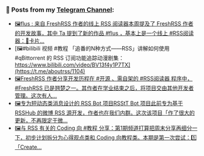 ### 📰 Posts from my [Telegram Channel](https://t.me/s/aboutrss):
<!-- BLOG-POST-LIST:START -->
- [🖼flus : 来自 FreshRSS 作者的线上 RSS 阅读器本周提及了 FreshRSS 作者的开发故事，其中 Ta 提到了新的作品 #flus ，基本上是一个线上 #RSS阅读器：🔸卡片...](https://t.me/aboutrss/1106)
- [🖼#bilibili 视频 #教程 「追番的N种方式——RSS」讲解如何使用 #qBittorrent 的 RSS 订阅功能追踪动漫剧集：https://www.bilibili.com/video/BV13f4y1P7TX](https://t.me/aboutrss/1104)
- [🖼FreshRSS 作者分享开发历程在 #开源 、需自架的 #RSS阅读器 程序中， #FreshRSS 已是翘楚之一。其作者在学业结束之后，将项目交由其他开发者管理。这次有人...](https://t.me/aboutrss/1103)
- [🖼专为短动态类消息设计的 RSS Bot 项目RSStT Bot 项目此前专为基于 RSSHub 的微博 RSS 源开发，作者也在我们内群。这次该项目「作了很大的更新，不再限定于微...](https://t.me/aboutrss/1102)
- [🖼与 RSS 有关的 Coding 向 #教程 分享：第1期频道打算把周末分享再细分一下，初步计划拆分为心得观点类和 Coding 向教程类。本期是第一次尝试：1️⃣「Create...](https://t.me/aboutrss/1101)
<!-- BLOG-POST-LIST:END -->

<!--
**AboutRSS/AboutRSS** is a ✨ _special_ ✨ repository because its `README.md` (this file) appears on your GitHub profile.

Here are some ideas to get you started:

- 🔭 I’m currently working on ...
- 🌱 I’m currently learning ...
- 👯 I’m looking to collaborate on ...
- 🤔 I’m looking for help with ...
- 💬 Ask me about ...
- 📫 How to reach me: ...
- 😄 Pronouns: ...
- ⚡ Fun fact: ...
-->
